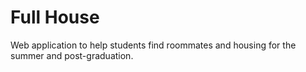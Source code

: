 # Full House
Web application to help students find roommates and housing for the summer and post-graduation.
